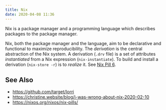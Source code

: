 ```yaml
---
title: Nix
date: 2020-04-08 11:36
---
```


Nix is a package manager and a programming language which describes
packages to the package manager.

Nix, both the package manager and the language, aim to be declarative
and functional to maximize reproducibility. The _derivation_ is the
central abstraction of the Nix system. A derivation (`.drv` file) is
a set of attributes _instantiated_ from a Nix expression
(`nix-instantiate`). To build and install a derivation (`nix-store
-r`) is to _realize_ it. See [Nix Pill 6][01].

## See Also

- https://github.com/target/lorri
- https://christine.website/blog/i-was-wrong-about-nix-2020-02-10
- https://nixos.org/nixos/nix-pills/

[01]: https://nixos.org/nixos/nix-pills/our-first-derivation.html#idm140737320426944
